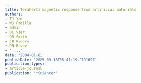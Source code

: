 ```yaml
---
title: Terahertz magnetic response from artificial materials
authors:
- TJ Yen
- WJ Padilla
- admin
- DC Vier
- DR Smith
- JB Pendry
- DN Basov
- ' ...'
date: '2004-01-01'
publishDate: '2025-09-18T05:41:19.979169Z'
publication_types:
- article-journal
publication: '*Science*'
---
```

